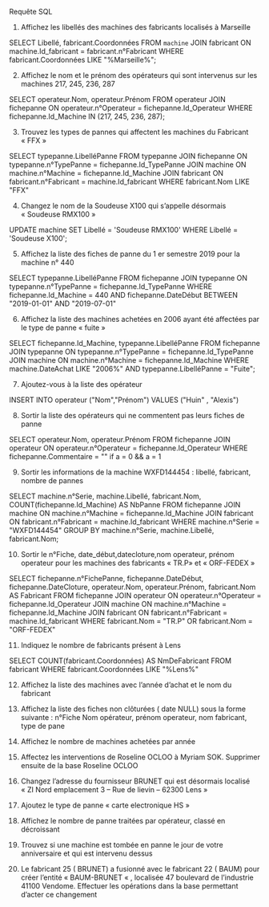 Requête SQL


1. Affichez les libellés des machines des fabricants localisés à Marseille

SELECT Libellé, fabricant.Coordonnées FROM `machine` JOIN fabricant ON machine.Id_fabricant = fabricant.n°Fabricant WHERE fabricant.Coordonnées LIKE "%Marseille%";

2. Affichez le nom et le prénom des opérateurs qui sont intervenus sur les machines 217, 245, 236, 287

SELECT operateur.Nom, operateur.Prénom FROM operateur JOIN fichepanne ON operateur.n°Operateur = fichepanne.Id_Operateur WHERE fichepanne.Id_Machine IN (217, 245, 236, 287);

3. Trouvez les types de pannes qui affectent les machines du Fabricant « FFX »

SELECT typepanne.LibelléPanne FROM typepanne JOIN fichepanne ON typepanne.n°TypePanne = fichepanne.Id_TypePanne JOIN machine ON machine.n°Machine = fichepanne.Id_Machine JOIN fabricant ON fabricant.n°Fabricant = machine.Id_fabricant WHERE fabricant.Nom LIKE "FFX"


4. Changez le nom de la Soudeuse X100 qui s’appelle désormais « Soudeuse RMX100 »

UPDATE machine
SET Libellé = 'Soudeuse RMX100'
WHERE Libellé = 'Soudeuse X100';


5. Affichez la liste des fiches de panne du 1 er semestre 2019 pour la machine n° 440

SELECT typepanne.LibelléPanne 
FROM fichepanne
JOIN typepanne ON typepanne.n°TypePanne = fichepanne.Id_TypePanne 
WHERE fichepanne.Id_Machine = 440 
AND fichepanne.DateDébut
BETWEEN "2019-01-01" AND "2019-07-01"

6. Affichez la liste des machines achetées en 2006 ayant été affectées par le type de panne « fuite »

SELECT fichepanne.Id_Machine, typepanne.LibelléPanne 
FROM fichepanne JOIN typepanne 
ON typepanne.n°TypePanne = fichepanne.Id_TypePanne 
JOIN machine ON machine.n°Machine = fichepanne.Id_Machine WHERE machine.DateAchat 
LIKE "2006%" AND typepanne.LibelléPanne = "Fuite";


7. Ajoutez-vous à la liste des opérateur

INSERT INTO operateur ("Nom","Prénom") 
VALUES ("Huin" , "Alexis")

8. Sortir la liste des opérateurs qui ne commentent pas leurs fiches de panne

SELECT operateur.Nom, operateur.Prénom
FROM fichepanne
JOIN operateur ON operateur.n°Operateur = fichepanne.Id_Operateur
WHERE fichepanne.Commentaire = ""
if a = 0 && a = 1

9. Sortir les informations de la machine WXFD144454 : libellé, fabricant, nombre de pannes

SELECT machine.n°Serie, machine.Libellé, fabricant.Nom, 
COUNT(fichepanne.Id_Machine) AS NbPanne 
FROM fichepanne 
JOIN machine ON machine.n°Machine = fichepanne.Id_Machine 
JOIN fabricant ON fabricant.n°Fabricant = machine.Id_fabricant 
WHERE machine.n°Serie = "WXFD144454" 
GROUP BY machine.n°Serie, machine.Libellé, fabricant.Nom;


10. Sortir le n°Fiche, date_début,datecloture,nom operateur, prénom operateur pour les machines des
fabricants « TR.P» et « ORF-FEDEX »

SELECT fichepanne.n°FichePanne, fichepanne.DateDébut, fichepanne.DateCloture, operateur.Nom, operateur.Prénom, fabricant.Nom AS Fabricant 
FROM fichepanne
JOIN operateur ON operateur.n°Operateur = fichepanne.Id_Operateur
JOIN machine ON machine.n°Machine = fichepanne.Id_Machine
JOIN fabricant ON fabricant.n°Fabricant = machine.Id_fabricant
WHERE fabricant.Nom = "TR.P" OR fabricant.Nom = "ORF-FEDEX"

11. Indiquez le nombre de fabricants présent à Lens

SELECT COUNT(fabricant.Coordonnées) AS NmDeFabricant
FROM fabricant
WHERE fabricant.Coordonnées LIKE "%Lens%"


12. Affichez la liste des machines avec l’année d’achat et le nom du fabricant



13. Affichez la liste des fiches non clôturées ( date NULL) sous la forme suivante : n°Fiche Nom opérateur,
prénom operateur, nom fabricant, type de pane


14. Affichez le nombre de machines achetées par année


15. Affectez les interventions de Roseline OCLOO à Myriam SOK. Supprimer ensuite de la base Roseline OCLOO


16. Changez l’adresse du fournisseur BRUNET qui est désormais localisé « ZI Nord emplacement 3 – Rue de lievin
– 62300 Lens »


17. Ajoutez le type de panne « carte electronique HS »


18. Affichez le nombre de panne traitées par opérateur, classé en décroissant


19. Trouvez si une machine est tombée en panne le jour de votre anniversaire et qui est intervenu dessus


20. Le fabricant 25 ( BRUNET) a fusionné avec le fabricant 22 ( BAUM) pour créer l’entité « BAUM-BRUNET « ,
localisée 47 boulevard de l’industrie 41100 Vendome. Effectuer les opérations dans la base permettant
d’acter ce changement